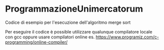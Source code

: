 # ProgrammazioneUnimercatorum 
Codice di esempio per l'esecuzione dell'algoritmo merge sort 

Per eseguire il codice è possible utilizzare qualunque compilatore locale con gcc oppure 
usare compilatori online es. https://www.programiz.com/c-programming/online-compiler/ 

